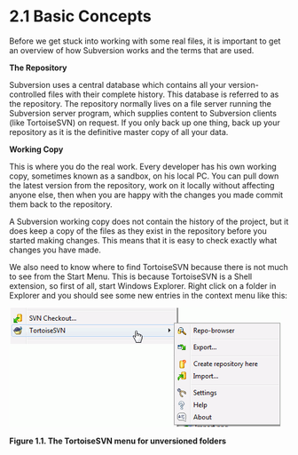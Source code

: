 # 2.1 Basic Concepts

Before we get stuck into working with some real files, it is important to get an overview of how Subversion works and the terms that are used.

**The Repository**

Subversion uses a central database which contains all your version-controlled files with their complete history. This database is referred to as the repository. The repository normally lives on a file server running the Subversion server program, which supplies content to Subversion clients \(like TortoiseSVN\) on request. If you only back up one thing, back up your repository as it is the definitive master copy of all your data.

**Working Copy**

This is where you do the real work. Every developer has his own working copy, sometimes known as a sandbox, on his local PC. You can pull down the latest version from the repository, work on it locally without affecting anyone else, then when you are happy with the changes you made commit them back to the repository.

A Subversion working copy does not contain the history of the project, but it does keep a copy of the files as they exist in the repository before you started making changes. This means that it is easy to check exactly what changes you have made.

We also need to know where to find TortoiseSVN because there is not much to see from the Start Menu. This is because TortoiseSVN is a Shell extension, so first of all, start Windows Explorer. Right click on a folder in Explorer and you should see some new entries in the context menu like this:

![The TortoiseSVN menu for unversioned folders](../.gitbook/assets/the_tortoisesvn_menu_for_unversione.png)

**Figure 1.1. The TortoiseSVN menu for unversioned folders**

